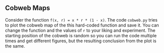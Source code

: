 ## Cobweb Maps
Consider the function `f(x, r) = x * r * (1 - x)`.
The code `cobweb.py` tries to plot the cobweb map of
the this hard-coded function and save it. You can 
change the function and the values of `r` to your liking
and experiment. The starting position of the cobweb is
random so you can run the code multiple times and get different 
figures, but the resulting conclusion from the plot is the same.
